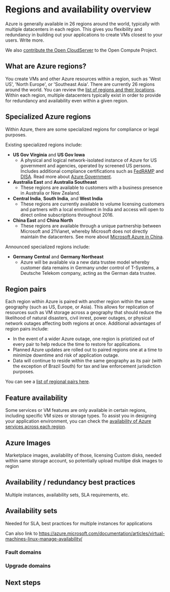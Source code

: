<properties
   pageTitle="Azure regions and availability for Linux VMs | Microsoft Azure"
   description="Learn about the regions and availability features for running Linux virtual machines in Azure"
   services="virtual-machines-linux"
   documentationCenter=""
   authors="iainfoulds"
   manager="timlt"
   editor=""/>

<tags
   ms.service="virtual-machines-linux"
   ms.devlang="na"
   ms.topic="article"
   ms.tgt_pltfrm="vm-linux"
   ms.workload="infrastructure-services"
   ms.date="07/18/2016"
   ms.author="iainfou"/>

# Regions and availability overview
Azure is generally available in 26 regions around the world, typically with multiple datacenters in each region. This gives you flexibility and redundancy in building out your applications to create VMs closest to your users. Write more.

We also [contribute the Open CloudServer](http://www.opencompute.org/wiki/Motherboard/SpecsAndDesigns#Open_CloudServer) to the Open Compute Project.


## What are Azure regions?
You create VMs and other Azure resources within a region, such as 'West US', 'North Europe', or 'Southeast Asia'. There are currently 26 regions around the world. You can review the [list of regions and their locations](https://azure.microsoft.com/regions/). Within each region, multiple datacenters typically exist in order to provide for redundancy and availability even within a given region.

## Specialized Azure regions
Within Azure, there are some specialized regions for compliance or legal purposes. 

Existing specialized regions include:

- **US Gov Virginia** and **US Gov Iowa**
    - A physical and logical network-isolated instance of Azure for US government and agencies, operated by screened US persons. Includes additional compliance certifications such as [FedRAMP](https://www.fedramp.gov/marketplace/compliant-systems/) and [DISA](http://www.disa.mil/). Read more about [Azure Government](https://azure.microsoft.com/features/gov/).
- **Australia East** and **Australia Southeast**
    - These regions are available to customers with a business presence in Australia or New Zealand.
- **Central India**, **South India**, and **West India**
    - These regions are currently available to volume licensing customers and partners with a local enrollment in India and access will open to direct online subscriptions throughout 2016.
- **China East** and **China North**
    - These regions are available through a unique partnership between Microsoft and 21Vianet, whereby Microsoft does not directly maintain the datacenters. See more about [Microsoft Azure in China](http://www.windowsazure.cn/).

Announced specialized regions include:
- **Germany Central** and **Germany Northeast**
    - Azure will be available via a new data trustee model whereby customer data remains in Germany under control of T-Systems, a Deutsche Telekom company, acting as the German data trustee.

## Region pairs
Each region within Azure is paired with another region within the same geography (such as US, Europe, or Asia). This allows for replication of resources such as VM storage across a geography that should reduce the likelihood of natural disasters, civil inrest, power outages, or physical network outages affecting both regions at once. Additional advantages of region pairs include:

- In the event of a wider Azure outage, one region is priotizied out of every pair to help reduce the time to restore for applications. 
- Planned Azure updates are rolled out to paired regions one at a time to minimize downtime and risk of application outage.
- Data will continue to reside within the same geography as its pair (with the exception of Brazil South) for tax and law enforcement jurisdiction purposes.

You can see a [list of regional pairs here](https://azure.microsoft.com/documentation/articles/best-practices-availability-paired-regions/#what-are-paired-regions).

## Feature availability
Some services or VM features are only available in certain regions, including specific VM sizes or storage types. To assist you in designing your application environment, you can check the [availability of Azure services across each region](https://azure.microsoft.com/en-us/regions/#services). 



## Azure Images
Marketplace images, availability of those, licensing
Custom disks, needed within same storage account, so potentially upload multilpe disk images to region


## Availability / redundancy best practices
Multiple instances, availability sets, SLA requirements, etc.


## Availability sets
Needed for SLA, best practices for multiple instances for applications

Can also link to https://azure.microsoft.com/documentation/articles/virtual-machines-linux-manage-availability/

### Fault domains

### Upgrade domains



## Next steps
